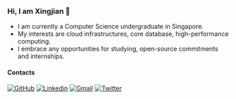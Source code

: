### Hi, I am Xingjian 👋

- I am currently a Computer Science undergraduate in Singapore. 
- My interests are cloud infrastructures, core database, high-performance computing. 
- I embrace any opportunities for studying, open-source commitments and internships.

#### Contacts
[![GitHub](https://img.shields.io/badge/-Github-000?style=flat&logo=Github&logoColor=white)](https://github.com/char-1ee)
[![Linkedin](https://img.shields.io/badge/-LinkedIn-0072b1?style=flat&logo=Linkedin&logoColor=white)](https://www.linkedin.com/in/xingjian-li/)
[![Gmail](https://img.shields.io/badge/-Gmail-ea4335?style=flat&logo=Gmail&logoColor=white)](xingjianli59@gmail.com)
[![Twitter](https://img.shields.io/badge/-Twitter-00acee?style=flat&logo=Twitter&logoColor=white)](https://twitter.com/lix1ngjian)
